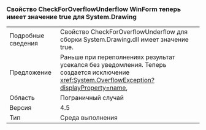 ### <a name="winforms-checkforoverflowunderflow-property-is-now-true-for-systemdrawing"></a>Свойство CheckForOverflowUnderflow WinForm теперь имеет значение true для System.Drawing

|   |   |
|---|---|
|Подробные сведения|Свойство CheckForOverflowUnderflow для сборки System.Drawing.dll имеет значение true.|
|Предложение|Раньше при переполнениях результат усекался без уведомления. Теперь создается исключение <xref:System.OverflowException?displayProperty=name>,|
|Область|Пограничный случай|
|Версия|4.5|
|Тип|Среда выполнения|

